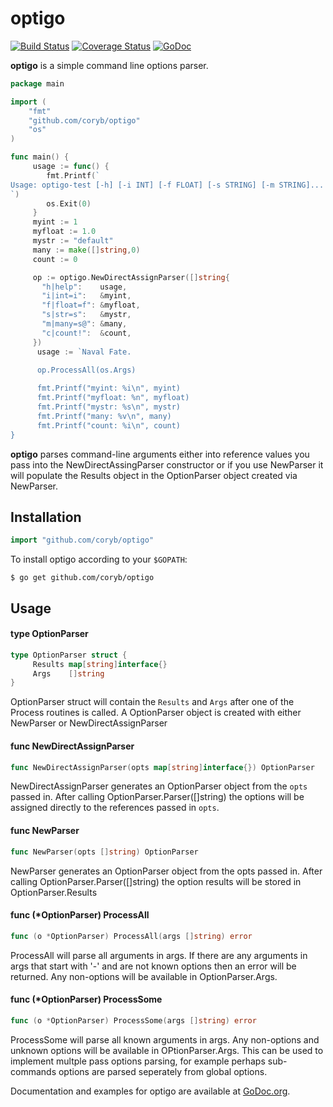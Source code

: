optigo
=========

[![Build Status](https://travis-ci.org/coryb/optigo.svg?branch=master)](https://travis-ci.org/coryb/optigo)
[![Coverage Status](https://coveralls.io/repos/coryb/optigo/badge.png)](https://coveralls.io/r/coryb/optigo)
[![GoDoc](https://godoc.org/github.com/coryb/optigo?status.png)](https://godoc.org/github.com/coryb/optigo)

**optigo** is a simple command line options parser.  

```go
package main

import (
	"fmt"
	"github.com/coryb/optigo"
    "os"
)

func main() {
     usage := func() {
        fmt.Printf(`
Usage: optigo-test [-h] [-i INT] [-f FLOAT] [-s STRING] [-m STRING]... [-c]...
`)
        os.Exit(0)
     }    
     myint := 1
     myfloat := 1.0
     mystr := "default"
     many := make([]string,0)
     count := 0

     op := optigo.NewDirectAssignParser([]string{
       "h|help":    usage,
       "i|int=i":   &myint,
       "f|float=f": &myfloat,
       "s|str=s":   &mystr,
       "m|many=s@": &many,
       "c|count!":  &count,
     })
	  usage := `Naval Fate.

      op.ProcessAll(os.Args)
      
      fmt.Printf("myint: %i\n", myint)
      fmt.Printf("myfloat: %n", myfloat)
      fmt.Printf("mystr: %s\n", mystr)
      fmt.Printf("many: %v\n", many)
      fmt.Printf("count: %i\n", count)
}
```

**optigo** parses command-line arguments either into reference values you pass into the
NewDirectAssingParser constructor or if you use NewParser it will populate the Results
object in the OptionParser object created via NewParser.

## Installation

```go
import "github.com/coryb/optigo"
```

To install optigo according to your `$GOPATH`:

```console
$ go get github.com/coryb/optigo
```

## Usage

#### type OptionParser

```go
type OptionParser struct {
     Results map[string]interface{}
     Args    []string
}
```

OptionParser struct will contain the `Results` and `Args` after one of the
Process routines is called. A OptionParser object is created with either
NewParser or NewDirectAssignParser

#### func  NewDirectAssignParser

```go
func NewDirectAssignParser(opts map[string]interface{}) OptionParser
```
NewDirectAssignParser generates an OptionParser object from the `opts` passed
in. After calling OptionParser.Parser([]string) the options will be assigned
directly to the references passed in `opts`.

#### func  NewParser

```go
func NewParser(opts []string) OptionParser
```
NewParser generates an OptionParser object from the opts passed in. After
calling OptionParser.Parser([]string) the option results will be stored in
OptionParser.Results

#### func (*OptionParser) ProcessAll

```go
func (o *OptionParser) ProcessAll(args []string) error
```
ProcessAll will parse all arguments in args. If there are any arguments in args
that start with '-' and are not known options then an error will be returned.
Any non-options will be available in OptionParser.Args.

#### func (*OptionParser) ProcessSome

```go
func (o *OptionParser) ProcessSome(args []string) error
```
ProcessSome will parse all known arguments in args. Any non-options and unknown
options will be available in OPtionParser.Args. This can be used to implement
multple pass options parsing, for example perhaps sub-commands options are
parsed seperately from global options.

Documentation and examples for optigo are available at
[GoDoc.org](https://godoc.org/github.com/coryb/optigo).
